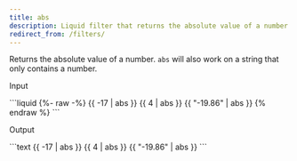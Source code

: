 ```yaml
---
title: abs
description: Liquid filter that returns the absolute value of a number.
redirect_from: /filters/
---
```


Returns the absolute value of a number. `abs` will also work on a string that only contains a number.

<p class="code-label">Input</p>
```liquid
{%- raw -%}
{{ -17 | abs }}
{{ 4 | abs }}
{{ "-19.86" | abs }}
{% endraw %}
```

<p class="code-label">Output</p>
```text
{{ -17 | abs }}
{{ 4 | abs }}
{{ "-19.86" | abs }}
```
